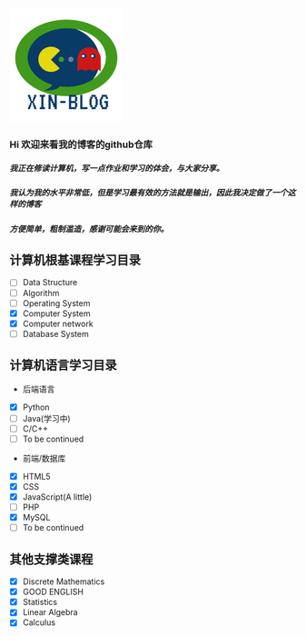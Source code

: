 ![logo](https://raw.githubusercontent.com/XinZheng-SH/XinZheng-SH.github.io/master/img/logo.png)
---
### Hi 欢迎来看我的博客的github仓库
##### 我正在修读计算机，写一点作业和学习的体会，与大家分享。
##### 我认为我的水平非常低，但是学习最有效的方法就是输出，因此我决定做了一个这样的博客
##### 方便简单，粗制滥造，感谢可能会来到的你。

## 计算机根基课程学习目录
- [ ] Data Structure
- [ ] Algorithm
- [ ] Operating System
- [x] Computer System
- [x] Computer network
- [ ] Database System

## 计算机语言学习目录
* 后端语言
- [x] Python
- [ ] Java(学习中)
- [ ] C/C++
- [ ] To be continued
* 前端/数据库
- [x] HTML5
- [x] CSS
- [x] JavaScript(A little)
- [ ] PHP
- [x] MySQL
- [ ] To be continued

## 其他支撑类课程
- [x] Discrete Mathematics
- [x] GOOD ENGLISH
- [x] Statistics
- [x] Linear Algebra
- [x] Calculus
